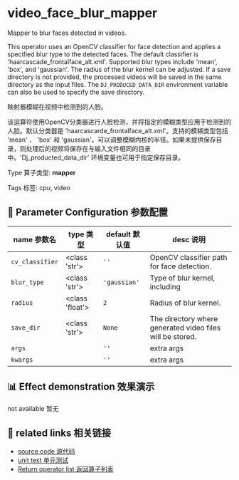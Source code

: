 # video_face_blur_mapper

Mapper to blur faces detected in videos.

This operator uses an OpenCV classifier for face detection and applies a specified blur type to the detected faces. The default classifier is 'haarcascade_frontalface_alt.xml'. Supported blur types include 'mean', 'box', and 'gaussian'. The radius of the blur kernel can be adjusted. If a save directory is not provided, the processed videos will be saved in the same directory as the input files. The `DJ_PRODUCED_DATA_DIR` environment variable can also be used to specify the save directory.

映射器模糊在视频中检测到的人脸。

该运算符使用OpenCV分类器进行人脸检测，并将指定的模糊类型应用于检测到的人脸。默认分类器是 'haarcascarde_frontalface_alt.xml'。支持的模糊类型包括 'mean' 、 'box' 和 'gaussian'。可以调整模糊内核的半径。如果未提供保存目录，则处理后的视频将保存在与输入文件相同的目录中。'Dj_producted_data_dir' 环境变量也可用于指定保存目录。

Type 算子类型: **mapper**

Tags 标签: cpu, video

## 🔧 Parameter Configuration 参数配置
| name 参数名 | type 类型 | default 默认值 | desc 说明 |
|--------|------|--------|------|
| `cv_classifier` | <class 'str'> | `''` | OpenCV classifier path for face detection. |
| `blur_type` | <class 'str'> | `'gaussian'` | Type of blur kernel, including |
| `radius` | <class 'float'> | `2` | Radius of blur kernel. |
| `save_dir` | <class 'str'> | `None` | The directory where generated video files will be stored. |
| `args` |  | `''` | extra args |
| `kwargs` |  | `''` | extra args |

## 📊 Effect demonstration 效果演示
not available 暂无

## 🔗 related links 相关链接
- [source code 源代码](../../../data_juicer/ops/mapper/video_face_blur_mapper.py)
- [unit test 单元测试](../../../tests/ops/mapper/test_video_face_blur_mapper.py)
- [Return operator list 返回算子列表](../../Operators.md)